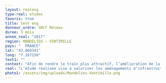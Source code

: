 ```yaml
---
layout: realeng
type-real: etudex
favoris: true
title: test eng
donneur_ordre: SNCF Réseau
duree: 3 mois
annee_real: "2017"
region: MANDELIEU – VINTIMILLE
pays: "  FRANCE"
lat: "43.660341"
long: "7.187158"
text1: ""
context: "Afin de rendre le train plus attractif, l’amélioration de la ponctualité des services et la densification de l’offre sont aujourd’hui les priorités de la Région. \r\n\nL’objectif de l’étude d’amélioration de la performance de la ligne Mandelieu – Vintimille vise à valoriser les aménagements prévus en robustesse."
real: "L’étude réalisée vise à valoriser les aménagements d’infrastructure prévus au horizon d’étude. Nous valorisons les aménagements en fonction de leur utilisation et de leur impact sur la régularité.\r\n\nNous réalisons des simulations dynamiques dont les scénarios sont issus d’une analyse statistique afin de tester les situations les plus réalistes.\r\n\nNous proposons dans notre méthodologie de comptabiliser le nombre de minutes perdues dans le périmètre de modélisation mais également sur le périmètre régional."
photo1: /assets/img/uploads/Mandelieu Ventimille.png
---
```

